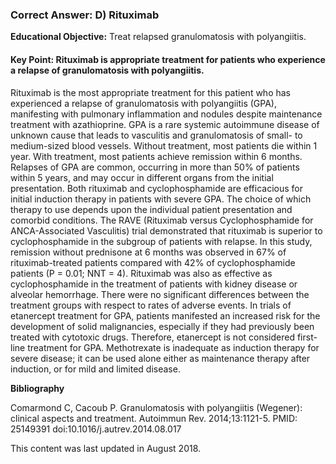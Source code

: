 
### Correct Answer: D) Rituximab 

**Educational Objective:** Treat relapsed granulomatosis with polyangiitis.

#### **Key Point:** Rituximab is appropriate treatment for patients who experience a relapse of granulomatosis with polyangiitis.

Rituximab is the most appropriate treatment for this patient who has experienced a relapse of granulomatosis with polyangiitis (GPA), manifesting with pulmonary inflammation and nodules despite maintenance treatment with azathioprine. GPA is a rare systemic autoimmune disease of unknown cause that leads to vasculitis and granulomatosis of small- to medium-sized blood vessels. Without treatment, most patients die within 1 year. With treatment, most patients achieve remission within 6 months. Relapses of GPA are common, occurring in more than 50% of patients within 5 years, and may occur in different organs from the initial presentation. Both rituximab and cyclophosphamide are efficacious for initial induction therapy in patients with severe GPA. The choice of which therapy to use depends upon the individual patient presentation and comorbid conditions.
The RAVE (Rituximab versus Cyclophosphamide for ANCA-Associated Vasculitis) trial demonstrated that rituximab is superior to cyclophosphamide in the subgroup of patients with relapse. In this study, remission without prednisone at 6 months was observed in 67% of rituximab-treated patients compared with 42% of cyclophosphamide patients (P = 0.01; NNT = 4). Rituximab was also as effective as cyclophosphamide in the treatment of patients with kidney disease or alveolar hemorrhage. There were no significant differences between the treatment groups with respect to rates of adverse events.
In trials of etanercept treatment for GPA, patients manifested an increased risk for the development of solid malignancies, especially if they had previously been treated with cytotoxic drugs. Therefore, etanercept is not considered first-line treatment for GPA.
Methotrexate is inadequate as induction therapy for severe disease; it can be used alone either as maintenance therapy after induction, or for mild and limited disease.

**Bibliography**

Comarmond C, Cacoub P. Granulomatosis with polyangiitis (Wegener): clinical aspects and treatment. Autoimmun Rev. 2014;13:1121-5. PMID: 25149391 doi:10.1016/j.autrev.2014.08.017

This content was last updated in August 2018.